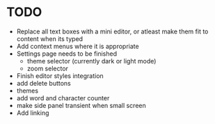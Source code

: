 # TODO

- Replace all text boxes with a mini editor, or atleast make them fit to content when its typed
- Add context menus where it is appropriate
- Settings page needs to be finished
  - theme selector (currently dark or light mode)
  - zoom selector
- Finish editor styles integration
- add delete buttons
- themes
- add word and character counter
- make side panel transient when small screen
- Add linking
